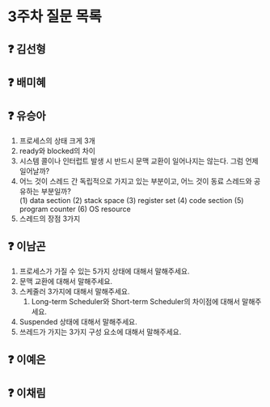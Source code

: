 # 3주차 질문 목록

## ❓ 김선형


## ❓ 배미혜


## ❓ 유승아

1. 프로세스의 상태 크게 3개
2. ready와 blocked의 차이
3. 시스템 콜이나 인터럽트 발생 시 반드시 문맥 교환이 일어나지는 않는다. 그럼 언제 일어날까?
4. 어느 것이 스레드 간 독립적으로 가지고 있는 부분이고, 어느 것이 동료 스레드와 공유하는 부분일까?  
(1) data section
(2) stack space
(3) register set
(4) code section
(5) program counter
(6) OS resource
5. 스레드의 장점 3가지

## ❓ 이남곤

1. 프로세스가 가질 수 있는 5가지 상태에 대해서 말해주세요.
2. 문맥 교환에 대해서 말해주세요.
3. 스케줄러 3가지에 대해서 말해주세요.
    1. Long-term Scheduler와 Short-term Scheduler의 차이점에 대해서 말해주세요.
4. Suspended 상태에 대해서 말해주세요.
5. 쓰레드가 가지는 3가지 구성 요소에 대해서 말해주세요.

## ❓ 이예은


## ❓ 이채림
